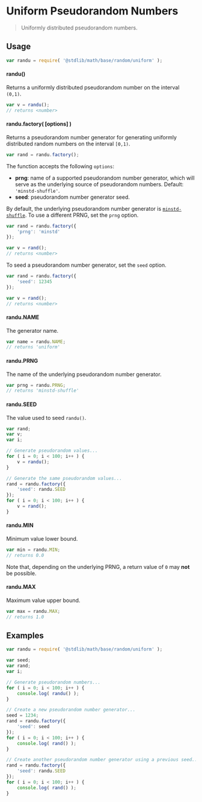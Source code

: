 Uniform Pseudorandom Numbers
===

> Uniformly distributed pseudorandom numbers.


<!-- <usage> -->

## Usage

``` javascript
var randu = require( '@stdlib/math/base/random/uniform' );
```

#### randu()

Returns a uniformly distributed pseudorandom number on the interval `(0,1)`.

``` javascript
var v = randu();
// returns <number>
```

#### randu.factory( \[options\] )

Returns a pseudorandom number generator for generating uniformly distributed random numbers on the interval `[0,1)`.

``` javascript
var rand = randu.factory();
```

The function accepts the following `options`:

* __prng__: name of a supported pseudorandom number generator, which will serve as the underlying source of pseudorandom numbers. Default: `'minstd-shuffle'`.
* __seed__: pseudorandom number generator seed.

By default, the underlying pseudorandom number generator is [`minstd-shuffle`][minstd-shuffle]. To use a different PRNG, set the `prng` option.

``` javascript
var rand = randu.factory({
    'prng': 'minstd'
});

var v = rand();
// returns <number>
```

To seed a pseudorandom number generator, set the `seed` option.

``` javascript
var rand = randu.factory({
    'seed': 12345
});

var v = rand();
// returns <number>
```

#### randu.NAME

The generator name.

``` javascript
var name = randu.NAME;
// returns 'uniform'
```

#### randu.PRNG

The name of the underlying pseudorandom number generator.

``` javascript
var prng = randu.PRNG;
// returns 'minstd-shuffle'
```

#### randu.SEED

The value used to seed `randu()`.

``` javascript
var rand;
var v;
var i;

// Generate pseudorandom values...
for ( i = 0; i < 100; i++ ) {
    v = randu();
}

// Generate the same pseudorandom values... 
rand = randu.factory({
    'seed': randu.SEED
});
for ( i = 0; i < 100; i++ ) {
    v = rand();
}
```

#### randu.MIN

Minimum value lower bound.

``` javascript
var min = randu.MIN;
// returns 0.0
```

Note that, depending on the underlying PRNG, a return value of `0` may __not__ be possible.


#### randu.MAX

Maximum value upper bound.

``` javascript
var max = randu.MAX;
// returns 1.0
```

<!-- </usage> -->


<!-- <examples> -->

## Examples

``` javascript
var randu = require( '@stdlib/math/base/random/uniform' );

var seed;
var rand;
var i;

// Generate pseudorandom numbers...
for ( i = 0; i < 100; i++ ) {
    console.log( randu() );
}

// Create a new pseudorandom number generator...
seed = 1234;
rand = randu.factory({
    'seed': seed
});
for ( i = 0; i < 100; i++ ) {
    console.log( rand() );
}

// Create another pseudorandom number generator using a previous seed...
rand = randu.factory({
    'seed': randu.SEED
});
for ( i = 0; i < 100; i++ ) {
    console.log( rand() );
}
```

<!-- </examples> -->


<!-- <links> -->

<!-- FIXME: link should be to Stdlib `minstd-shuffle` implementation -->

[minstd-shuffle]: https://en.wikipedia.org/wiki/Linear_congruential_generator

<!-- </links> -->
